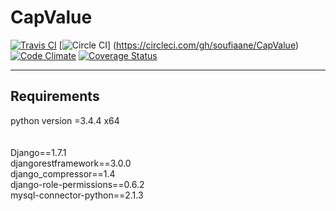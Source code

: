 # CapValue
[![Travis CI](https://travis-ci.org/soufiaane/CapValue.svg)](https://travis-ci.org/soufiaane/CapValue)
[![Circle CI](https://circleci.com/gh/soufiaane/CapValue.svg?style=shield)] (https://circleci.com/gh/soufiaane/CapValue)
[![Code Climate](https://codeclimate.com/github/soufiaane/CapValue.png)](https://codeclimate.com/github/soufiaane/CapValue)
[![Coverage Status](https://coveralls.io/repos/github/soufiaane/CapValue/badge.svg)](https://coveralls.io/github/soufiaane/CapValue)

------------------------------------------
Requirements
------------------------------------------
python version =3.4.4 x64<br><br><br>
Django==1.7.1 <br>
djangorestframework==3.0.0<br>
django_compressor==1.4<br>
django-role-permissions==0.6.2<br>
mysql-connector-python==2.1.3<br>
